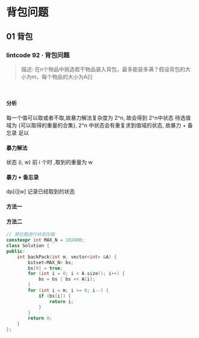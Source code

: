 # 背包问题

## 01 背包


### lintcode 92 · 背包问题
> 描述:
在n个物品中挑选若干物品装入背包，最多能装多满？假设背包的大小为m，每个物品的大小为A[i]


​




#### 分析
每一个值可以取或者不取,故暴力解法复杂度为 2^n, 故会得到 2^n中状态
待选值域为 {可以取得的重量的合集}, 2^n 中状态会有重复求到值域的状态, 故暴力 + 备忘录 足以

#### 暴力解法
状态 (i, w)  前 i 个时 ,取到的重量为 w

#### 暴力 + 备忘录
dp[i][w] 记录已经取到的状态
#### 方法一

#### 方法二
```c++
// 用位图进行状态压缩
constexpr int MAX_N = 102400;
class Solution {
public:
    int backPack(int m, vector<int> &A) {
        bitset<MAX_N> bs;
        bs[0] = true;
        for (int i = 0; i < A.size(); i++) {
            bs = bs | bs << A[i];
        }
        for (int i = m; i >= 0; i--) {
            if (bs[i]) {
                return i;
            }
        }
        return 0;
    }
};

```